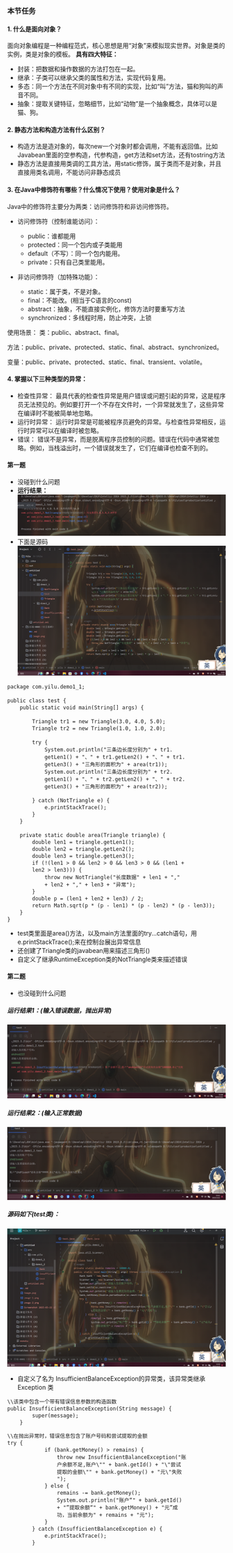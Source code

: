 ### 本节任务
#### 1. 什么是面向对象？
面向对象编程是一种编程范式，核心思想是用“对象”来模拟现实世界。对象是类的实例，类是对象的模板。
**具有四大特征：**
-   封装：把数据和操作数据的方法打包在一起。
-   继承：子类可以继承父类的属性和方法，实现代码复用。
-   多态：同一个方法在不同对象中有不同的实现，比如“叫”方法，猫和狗叫的声音不同。
-   抽象：提取关键特征，忽略细节，比如“动物”是一个抽象概念，具体可以是猫、狗。
#### 2. 静态方法和构造方法有什么区别？
-   构造方法是造对象的，每次new一个对象时都会调用，不能有返回值。比如Javabean里面的空参构造，代参构造，get方法和set方法，还有tostring方法
-   静态方法是直接用类调的工具方法，用static修饰，属于类而不是对象，并且直接用类名调用，不能访问非静态成员

#### 3. 在Java中修饰符有哪些？什么情况下使用？使用对象是什么？
Java中的修饰符主要分为两类：访问修饰符和非访问修饰符。
-   访问修饰符（控制谁能访问）：
    -   public：谁都能用
    -   protected：同一个包内或子类能用
    -   default（不写）：同一个包内能用。
    -   private：只有自己类里能用。

-   非访问修饰符（加特殊功能）：
    -   static：属于类，不是对象。
    -   final：不能改。(相当于C语言的const)
    -   abstract：抽象，不能直接实例化，修饰方法时要重写方法
    -   synchronized：多线程时用，防止冲突，上锁

使用场景：
类：public、abstract、final。

方法：public、private、protected、static、final、abstract、synchronized。

变量：public、private、protected、static、final、transient、volatile。
#### 4. 掌握以下三种类型的异常：
-   检查性异常： 最具代表的检查性异常是用户错误或问题引起的异常，这是程序员无法预见的。例如要打开一个不存在文件时，一个异常就发生了，这些异常在编译时不能被简单地忽略。
-   运行时异常： 运行时异常是可能被程序员避免的异常。与检查性异常相反，运行时异常可以在编译时被忽略。
-   错误： 错误不是异常，而是脱离程序员控制的问题。错误在代码中通常被忽略。例如，当栈溢出时，一个错误就发生了，它们在编译也检查不到的。
####    第一题
-   没碰到什么问题
-   **运行结果：**
![alt text](image.png)
-   下面是源码
![alt text](<Screenshot 2025-03-22 152413.png>)
```
package com.yilu.demo1_1;

public class test {
    public static void main(String[] args) {

        Triangle tr1 = new Triangle(3.0, 4.0, 5.0);
        Triangle tr2 = new Triangle(1.0, 1.0, 2.0);

        try {
            System.out.println("三条边长度分别为" + tr1.
            getLen1() + "、" + tr1.getLen2() + "、" + tr1.
            getLen3() + "三角形的面积为" + area(tr1));
            System.out.println("三条边长度分别为" + tr2.
            getLen1() + "、" + tr2.getLen2() + "、" + tr2.
            getLen3() + "三角形的面积为" + area(tr2));

        } catch (NotTriangle e) {
            e.printStackTrace();
        }
    }

    private static double area(Triangle triangle) {
        double len1 = triangle.getLen1();
        double len2 = triangle.getLen2();
        double len3 = triangle.getLen3();
        if (!(len1 > 0 && len2 > 0 && len3 > 0 && (len1 + 
        len2 > len3))) {
            throw new NotTriangle("长度数据" + len1 + "," 
            + len2 + "," + len3 + "异常");
        }
        double p = (len1 + len2 + len3) / 2;
        return Math.sqrt(p * (p - len1) * (p - len2) * (p - len3));
    }
}
```
-   test类里面是area()方法，以及main方法里面的try...catch语句，用e.printStackTrace();来在控制台展出异常信息
-   还创建了Triangle类的javabean用来描述三角形()
-   自定义了继承RuntimeException类的NotTriangle类来描述错误
####    第二题
-   也没碰到什么问题
#####   运行结果1：(输入错误数据，抛出异常)
![alt text](image-1.png)
#####   运行结果2：(输入正常数据)
![alt text](image-2.png)
#####   源码如下(test类)：
![alt text](image-3.png)
-   自定义了名为 InsufficientBalanceException的异常类，该异常类继承Exception 类
```
\\该类中包含一个带有错误信息参数的构造函数
public InsufficientBalanceException(String message) {
        super(message);
    }
```
```
\\在抛出异常时，错误信息包含了账户号码和尝试提取的金额
try {
            if (bank.getMoney() > remains) {
                throw new InsufficientBalanceException("账
                户余额不足,账户\"" + bank.getId() + "\"尝试
                提取的金额\"" + bank.getMoney() + "元\"失败
                ");
            } else {
                remains -= bank.getMoney();
                System.out.println("账户“" + bank.getId() 
                + "”提取余额“" + bank.getMoney() + "元”成
                功，当前余额为" + remains + "元");
            }
        } catch (InsufficientBalanceException e) {
            e.printStackTrace();
        }
```